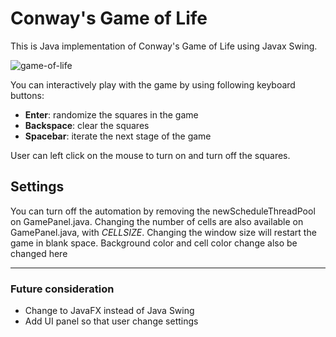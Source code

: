 # Conway's Game of Life
This is Java implementation of Conway's Game of Life using Javax Swing.

![game-of-life](https://user-images.githubusercontent.com/31913979/173228523-dac0ef58-b7db-4a6b-b78f-3627fe3c47d5.gif)

You can interactively play with the game by using following keyboard buttons:
- **Enter**: randomize the squares in the game
- **Backspace**: clear the squares
- **Spacebar**: iterate the next stage of the game

User can left click on the mouse to turn on and turn off the squares. 

## Settings
You can turn off the automation by removing the newScheduleThreadPool on GamePanel.java. Changing the number of cells are also available
on GamePanel.java, with *CELLSIZE*. Changing the window size will restart the game in blank space. Background color and cell color change also be changed here

---
### Future consideration
- Change to JavaFX instead of Java Swing
- Add UI panel so that user change settings 
